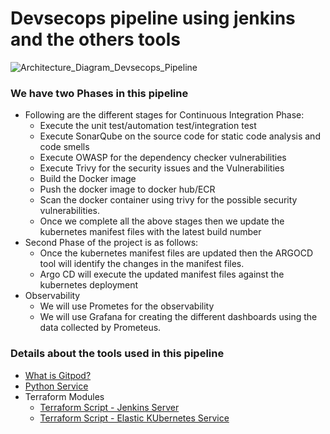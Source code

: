# Devsecops pipeline using jenkins and the others tools

![Architecture_Diagram_Devsecops_Pipeline](https://github.com/eapenm/cicd-microservice-py-app/assets/13297994/0314d468-1d6c-4815-8b13-03dc2653368f)

### We have two Phases in this pipeline

- Following are the different stages for Continuous Integration Phase:
  - Execute the unit test/automation test/integration test
  - Execute SonarQube on the source code for static code analysis and code smells
  - Execute OWASP for the dependency checker vulnerabilities 
  - Execute Trivy for the security issues and the Vulnerabilities
  - Build the Docker image 
  - Push the docker image to docker hub/ECR
  - Scan the docker container using trivy for the possible security vulnerabilities.
  - Once we complete all the above stages then we update the kubernetes manifest files with the latest build number
- Second Phase of the project is as follows:
  - Once the kubernetes manifest files are updated then the ARGOCD tool will identify the changes in the manifest files.
  - Argo CD will execute the updated manifest files against the kubernetes deployment
- Observability
  - We will use Prometes for the observability
  - We will use Grafana for creating the different dashboards using the data collected by Prometeus.     

### Details about the tools used in this pipeline

- [What is Gitpod?](documentation/gitpod.md)
- [Python Service](documentation/python_service.md)
- Terraform Modules
  - [Terraform Script - Jenkins Server](documentation/jenkins_terraform.md)
  - [Terraform Script - Elastic KUbernetes Service](documentation/eks_terraform.md)


